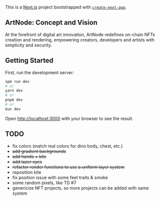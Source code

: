 This is a [Next.js](https://nextjs.org/) project bootstrapped with [`create-next-app`](https://github.com/vercel/next.js/tree/canary/packages/create-next-app).

## ArtNode: Concept and Vision

At the forefront of digital art innovation, ArtNode redefines on-chain NFTs creation and rendering, empowering creators, developers and artists with simplicity and security.

## Getting Started

First, run the development server:

```bash
npm run dev
# or
yarn dev
# or
pnpm dev
# or
bun dev
```

Open [http://localhost:3000](http://localhost:3000) with your browser to see the result.

## TODO

- fix colors (match real colors for dino body, chest, etc.)
- ~~add gradient backgrounds~~
- ~~add hands + kite~~
- ~~add lazer eyes~~
- ~~refactor render functions to use a uniform layer system~~
- reposition kite
- fix position issue with some feet traits & smoke
- some random pixels, like TD #7
- genericize NFT projects, so more projects can be added with same system
